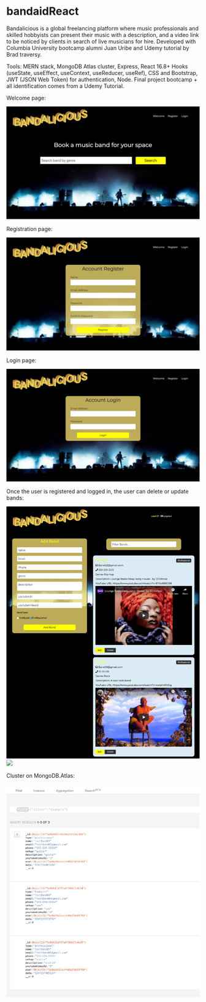 # bandaidReact

Bandalicious is a global freelancing platform where music professionals and skilled hobbyists can present their music with a description, and a video link to be noticed by clients in search of live musicians for hire. Developed with Columbia University bootcamp alumni Juan Uribe and Udemy tutorial by Brad traversy.

Tools: MERN stack, MongoDB Atlas cluster, Express, React 16.8+ Hooks (useState, useEffect, useContext, useReducer, useRef), CSS and Bootstrap, JWT (JSON Web Token) for authentication, Node. Final project bootcamp + all identification comes from a Udemy Tutorial.

Welcome page:

![](assets/welcome.png)

Registration page:

![](assets/register.png)

Login page:

![](assets/login.png)

Once the user is registered and logged in, the user can delete or update bands:

![](assets/filtering.png)
![](assets/)

Cluster on MongoDB.Atlas:

![](assets/Mongo.png)

